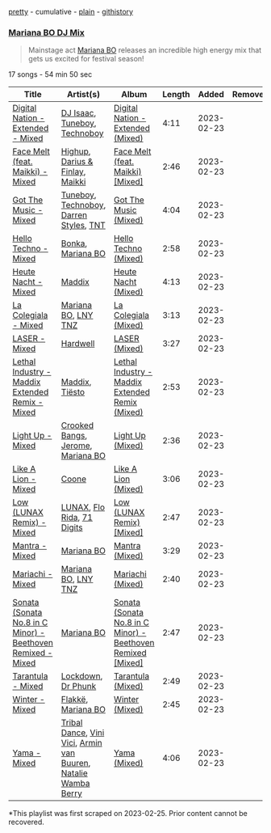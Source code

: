 [pretty](/playlists/pretty/37i9dQZF1DX3fGCinqxSq6.md) - cumulative - [plain](/playlists/plain/37i9dQZF1DX3fGCinqxSq6) - [githistory](https://github.githistory.xyz/mackorone/spotify-playlist-archive/blob/main/playlists/plain/37i9dQZF1DX3fGCinqxSq6)

### [Mariana BO DJ Mix](https://open.spotify.com/playlist/37i9dQZF1DX3fGCinqxSq6)

> Mainstage act <a href="spotify:artist:2cFzYhiHqYS7o8ZIM9WD22">Mariana BO</a> releases an incredible high energy mix that gets us excited for festival season!

17 songs - 54 min 50 sec

| Title | Artist(s) | Album | Length | Added | Removed |
|---|---|---|---|---|---|
| [Digital Nation \- Extended \- Mixed](https://open.spotify.com/track/0iZqM4d4mxKriwmGePjnY4) | [DJ Isaac](https://open.spotify.com/artist/2FmgW6Jee0JQKtb6EnBWCq), [Tuneboy](https://open.spotify.com/artist/3mZnhzeAyjpFhO3cIepzBr), [Technoboy](https://open.spotify.com/artist/37jL2LnGjAkadOCszr8v7C) | [Digital Nation \- Extended \(Mixed\)](https://open.spotify.com/album/0lQXDyIYzICYlWXCVmZlGd) | 4:11 | 2023-02-23 |  |
| [Face Melt \(feat\. Maikki\) \- Mixed](https://open.spotify.com/track/0nHC0YMh86ExU8xlpmws6b) | [Highup](https://open.spotify.com/artist/5vGy6auivb3qywR2zZQvU8), [Darius & Finlay](https://open.spotify.com/artist/1w67D3PakcxjYGt6xPnnke), [Maikki](https://open.spotify.com/artist/6kK6lCbJfPgDH6plFWQQID) | [Face Melt \(feat\. Maikki\) \[Mixed\]](https://open.spotify.com/album/1f8jFxY1TDytFijkBOdKm8) | 2:46 | 2023-02-23 |  |
| [Got The Music \- Mixed](https://open.spotify.com/track/0OwCBmh7KPc3VJLkHnQcZg) | [Tuneboy](https://open.spotify.com/artist/3mZnhzeAyjpFhO3cIepzBr), [Technoboy](https://open.spotify.com/artist/37jL2LnGjAkadOCszr8v7C), [Darren Styles](https://open.spotify.com/artist/2gZzTzeACSwFqkMroVxmnm), [TNT](https://open.spotify.com/artist/1CqOLQmjzVWXQTiIN5Wucs) | [Got The Music \(Mixed\)](https://open.spotify.com/album/6frqMcPrz8ZbGQkWY49LoA) | 4:04 | 2023-02-23 |  |
| [Hello Techno \- Mixed](https://open.spotify.com/track/1yo0eSb4BSLqrJ4YFVb3D9) | [Bonka](https://open.spotify.com/artist/3HIgSx8t7957kFVbwGrSRF), [Mariana BO](https://open.spotify.com/artist/2cFzYhiHqYS7o8ZIM9WD22) | [Hello Techno \(Mixed\)](https://open.spotify.com/album/7oU3oEy3qQzVeVAH70xPyu) | 2:58 | 2023-02-23 |  |
| [Heute Nacht \- Mixed](https://open.spotify.com/track/6ULP6WQLMr7jkeszkQTwpK) | [Maddix](https://open.spotify.com/artist/0RMeG9M8QFzss9bAbq99KA) | [Heute Nacht \(Mixed\)](https://open.spotify.com/album/1XE4BUqPp6nnrdl04Sk3n5) | 4:13 | 2023-02-23 |  |
| [La Colegiala \- Mixed](https://open.spotify.com/track/4fswkgtVzZizvZfzFzxkLL) | [Mariana BO](https://open.spotify.com/artist/2cFzYhiHqYS7o8ZIM9WD22), [LNY TNZ](https://open.spotify.com/artist/1x0ScxgiyFRQDKT4VwcLHa) | [La Colegiala \(Mixed\)](https://open.spotify.com/album/1CUBKhTeFVMSo39P7VtgLn) | 3:13 | 2023-02-23 |  |
| [LASER \- Mixed](https://open.spotify.com/track/2fBuYBMwBERB6tKTJLjFp1) | [Hardwell](https://open.spotify.com/artist/6BrvowZBreEkXzJQMpL174) | [LASER \(Mixed\)](https://open.spotify.com/album/60zmNRVejDT7caThBvtcJq) | 3:27 | 2023-02-23 |  |
| [Lethal Industry \- Maddix Extended Remix \- Mixed](https://open.spotify.com/track/196h9f5gGjAU9MSZEImaIh) | [Maddix](https://open.spotify.com/artist/0RMeG9M8QFzss9bAbq99KA), [Tiësto](https://open.spotify.com/artist/2o5jDhtHVPhrJdv3cEQ99Z) | [Lethal Industry \- Maddix Extended Remix \(Mixed\)](https://open.spotify.com/album/6Inc6E6JohocZc6ihRodgH) | 2:53 | 2023-02-23 |  |
| [Light Up \- Mixed](https://open.spotify.com/track/6p6V8O4xJyLc1XgtPWWRus) | [Crooked Bangs](https://open.spotify.com/artist/4gkZO2kbnE03K8xGmZ2DJu), [Jerome](https://open.spotify.com/artist/4xcDVatLFh6qlcm41er3LV), [Mariana BO](https://open.spotify.com/artist/2cFzYhiHqYS7o8ZIM9WD22) | [Light Up \(Mixed\)](https://open.spotify.com/album/77o8LReFXkKeKvjiA90ukI) | 2:36 | 2023-02-23 |  |
| [Like A Lion \- Mixed](https://open.spotify.com/track/2LcK8MekdbDfW0UjmqwABb) | [Coone](https://open.spotify.com/artist/1Wt63OMKtv6v2ivHuQLm2C) | [Like A Lion \(Mixed\)](https://open.spotify.com/album/41KbL0i0y1e3hRNFxKeqJr) | 3:06 | 2023-02-23 |  |
| [Low \(LUNAX Remix\) \- Mixed](https://open.spotify.com/track/5kHIymVIYnRLGeFUHYGv8J) | [LUNAX](https://open.spotify.com/artist/7CLsFRcEkn0Amc9VlVOFwR), [Flo Rida](https://open.spotify.com/artist/0jnsk9HBra6NMjO2oANoPY), [71 Digits](https://open.spotify.com/artist/7rYojRyXBLPrX6UWfnAkaC) | [Low \(LUNAX Remix\) \[Mixed\]](https://open.spotify.com/album/2pLLVSekeb4JBzpYsMkvX2) | 2:47 | 2023-02-23 |  |
| [Mantra \- Mixed](https://open.spotify.com/track/4m64XEjNcFOPKtGT5aXjDh) | [Mariana BO](https://open.spotify.com/artist/2cFzYhiHqYS7o8ZIM9WD22) | [Mantra \(Mixed\)](https://open.spotify.com/album/19P273uuLlqUY9yHIcjb1Y) | 3:29 | 2023-02-23 |  |
| [Mariachi \- Mixed](https://open.spotify.com/track/40isLOasyy3TUVt4LUukb1) | [Mariana BO](https://open.spotify.com/artist/2cFzYhiHqYS7o8ZIM9WD22), [LNY TNZ](https://open.spotify.com/artist/1x0ScxgiyFRQDKT4VwcLHa) | [Mariachi \(Mixed\)](https://open.spotify.com/album/7rxvmvH55n769aN4OCFpnx) | 2:40 | 2023-02-23 |  |
| [Sonata \(Sonata No.8 in C Minor\) \- Beethoven Remixed \- Mixed](https://open.spotify.com/track/6ZG2dkME0EmFeyP4KCFMmW) | [Mariana BO](https://open.spotify.com/artist/2cFzYhiHqYS7o8ZIM9WD22) | [Sonata \(Sonata No.8 in C Minor\) \- Beethoven Remixed \[Mixed\]](https://open.spotify.com/album/2fDtmcCSOT60MHww58UrLm) | 2:47 | 2023-02-23 |  |
| [Tarantula \- Mixed](https://open.spotify.com/track/6B0MPttegTjlF70I4teX50) | [Lockdown](https://open.spotify.com/artist/11ESC6KI0jpdML0CijeROt), [Dr Phunk](https://open.spotify.com/artist/1naX4fxuRaDFlj9tGfIUZk) | [Tarantula \(Mixed\)](https://open.spotify.com/album/0X9neJWDk6EP4P8MQ0EkBw) | 2:49 | 2023-02-23 |  |
| [Winter \- Mixed](https://open.spotify.com/track/5kUN8vJkq2oe76CWUCMDo1) | [Flakkë](https://open.spotify.com/artist/1sxPqLUpMnZDhO9QcMb7X1), [Mariana BO](https://open.spotify.com/artist/2cFzYhiHqYS7o8ZIM9WD22) | [Winter \(Mixed\)](https://open.spotify.com/album/5IltIjEMPcXxVb3iH7Kx4c) | 2:45 | 2023-02-23 |  |
| [Yama \- Mixed](https://open.spotify.com/track/4DNaUnzUD3yqOirn0v9xmW) | [Tribal Dance](https://open.spotify.com/artist/2r7acJfhCrsNO9ZGbUmEsS), [Vini Vici](https://open.spotify.com/artist/29zsVzEH33dD5QqxeL8dvy), [Armin van Buuren](https://open.spotify.com/artist/0SfsnGyD8FpIN4U4WCkBZ5), [Natalie Wamba Berry](https://open.spotify.com/artist/1TU11mChSWbprSRoe6U6Uj) | [Yama \(Mixed\)](https://open.spotify.com/album/73VWTK7HFe2MgV1hOgluFt) | 4:06 | 2023-02-23 |  |

\*This playlist was first scraped on 2023-02-25. Prior content cannot be recovered.
